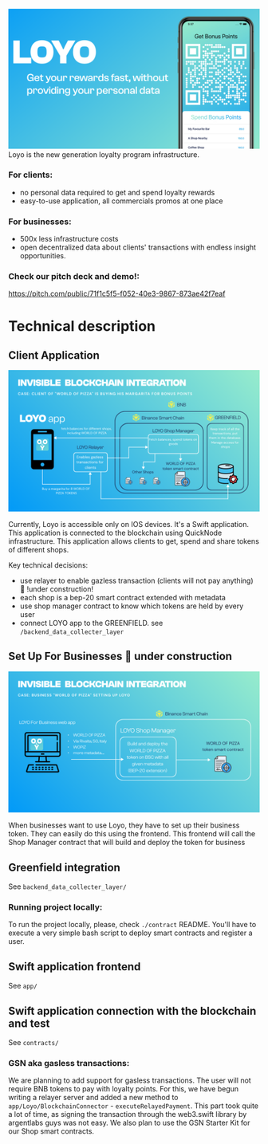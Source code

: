 ![](logo.png)
Loyo is the new generation loyalty program infrastructure.

### For clients: 
- no personal data required to get and spend loyalty rewards
- easy-to-use application, all commercials promos at one place

### For businesses: 
- 500x less infrastructure costs
- open decentralized data about clients' transactions with endless insight opportunities.

### Check our pitch deck and demo!:
https://pitch.com/public/71f1c5f5-f052-40e3-9867-873ae42f7eaf

# Technical description

## Client Application
![](tech_diagram_2.png)

Currently, Loyo is accessible only on IOS devices. 
It's a Swift application. This application is
connected to the blockchain using QuickNode infrastructure.
This application allows clients to get, spend and share tokens
of different shops.

Key technical decisions:

- use relayer to enable gazless transaction (clients will not pay anything) 🚧 !under construction!
- each shop is a bep-20 smart contract extended with metadata
- use shop manager contract to know which tokens are held by every user
- connect LOYO app to the GREENFIELD. see `/backend_data_collecter_layer`


## Set Up For Businesses 🚧 under construction
![](tech_diagram_1.png)

When businesses want to use Loyo, they have to set up their 
business token. They can easily do this using the frontend. 
This frontend will call the Shop Manager contract 
that will build 
and deploy the token for business

## Greenfield integration

See ```backend_data_collecter_layer/```


### Running project locally:
To run the project locally, please, check `./contract` README.
You'll have to execute a very simple bash script to deploy smart contracts and register a user.

## Swift application frontend
See ```app/```

## Swift application connection with the blockchain and test

See ```contracts/```


### GSN aka gasless transactions:
We are planning to add support for gasless transactions. The user will not require BNB tokens to pay with loyalty points. For this, we have begun writing a relayer server and added a new method to `app/Loyo/BlockchainConnector` - `executeRelayedPayment`. This part took quite a lot of time, as signing the transaction through the web3.swift library by argentlabs guys was not easy. We also plan to use the GSN Starter Kit for our Shop smart contracts.